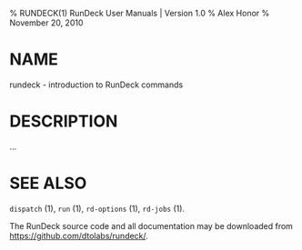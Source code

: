 % RUNDECK(1) RunDeck User Manuals | Version 1.0
% Alex Honor
% November 20, 2010

# NAME

rundeck - introduction to RunDeck commands

# DESCRIPTION

...

# SEE ALSO

`dispatch` (1), `run` (1), `rd-options` (1), `rd-jobs` (1). 

The RunDeck source code and all documentation may be downloaded from
<https://github.com/dtolabs/rundeck/>.
